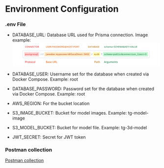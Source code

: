 # Environment Configuration

### .env File
- DATABASE_URL: Database URL used for Prisma connection. Image example: ![explanation about database url building](./docs/images/database-url-dot-env-configuration.png)

- DATABASE_USER: Username set for the database when created via Docker Compose. Example: root

- DATABASE_PASSWORD: Password set for the database when created via Docker Compose. Example: root

- AWS_REGION: For the bucket location

- S3_IMAGE_BUCKET: Bucket for model images. Example: tg-model-image

- S3_MODEL_BUCKET: Bucket for model file. Example: tg-3d-model

- JWT_SECRET: Secret for JWT token

### Postman collection

[Postman collection](./docs/collection/TG_3D_Commerce.postman_collection.json)
